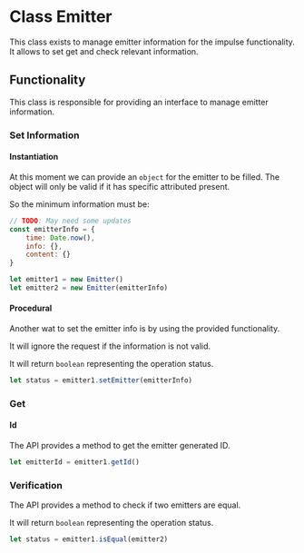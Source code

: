 # Class Emitter
This class exists to manage emitter information for the impulse functionality. 
It allows to set get and check relevant information.  

## Functionality
This class is responsible for providing an interface to manage emitter information.

### Set Information
#### Instantiation
At this moment we can provide an `object` for the emitter to be filled. The object will only be valid if it has specific attributed present.

So the minimum information must be:
```js
// TODO: May need some updates
const emitterInfo = {
    time: Date.now(),
    info: {}, 
    content: {}
}
```

```js
let emitter1 = new Emitter()
let emitter2 = new Emitter(emitterInfo)
```

#### Procedural
Another wat to set the emitter info is by using the provided functionality.

It will ignore the request if the information is not valid.

It will return `boolean` representing the operation status.

```js
let status = emitter1.setEmitter(emitterInfo)
```

### Get 
#### Id
The API provides a method to get the emitter generated ID.

```js
let emitterId = emitter1.getId()
```

### Verification
The API provides a method to check if two emitters are equal.

It will return `boolean` representing the operation status.

```js
let status = emitter1.isEqual(emitter2)
```
